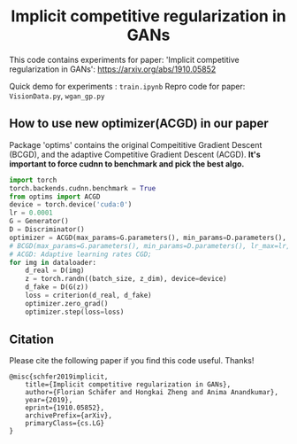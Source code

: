 <h1 align="center">Implicit competitive regularization in GANs</h1>

This code contains experiments for paper: 'Implicit competitive regularization in GANs': https://arxiv.org/abs/1910.05852

Quick demo for experiments : `train.ipynb`
Repro code for paper: `VisionData.py`, `wgan_gp.py`

## How to use new optimizer(ACGD) in our paper
Package 'optims' contains the original Compeititive Gradient Descent (BCGD), and the adaptive Competitive Gradient Descent (ACGD). 
**It's important to force cudnn to benchmark and pick the best algo.**
```python
import torch
torch.backends.cudnn.benchmark = True
from optims import ACGD
device = torch.device('cuda:0')
lr = 0.0001
G = Generator()
D = Discriminator()
optimizer = ACGD(max_params=G.parameters(), min_params=D.parameters(), lr_max=lr, lr_min=lr, device=device)
# BCGD(max_params=G.parameters(), min_params=D.parameters(), lr_max=lr, lr_min=lr, device=device)
# ACGD: Adaptive learning rates CGD;
for img in dataloader:
    d_real = D(img)
    z = torch.randn((batch_size, z_dim), device=device)
    d_fake = D(G(z))
    loss = criterion(d_real, d_fake)
    optimizer.zero_grad()
    optimizer.step(loss=loss)
```


## Citation
Please cite the following paper if you find this code useful. Thanks!
```
@misc{schfer2019implicit,
    title={Implicit competitive regularization in GANs},
    author={Florian Schäfer and Hongkai Zheng and Anima Anandkumar},
    year={2019},
    eprint={1910.05852},
    archivePrefix={arXiv},
    primaryClass={cs.LG}
}
```
